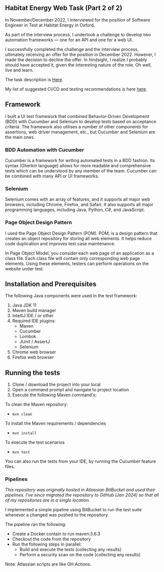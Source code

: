 ## Habitat Energy Web Task (Part 2 of 2)

In November/December 2022, I interviewed for the position of Software Engineer in Test at Habitat Energy in Oxford.

As part of the interview process, I undertook a challenge to develop two automation frameworks — one for an API and one
for a web UI.

I successfully completed the challenge and the interview process, ultimately receiving an offer for the position in
December 2022. However, I made the decision to decline the offer. In hindsight, I realize I probably should have
accepted it, given the interesting nature of the role. Oh well, live and learn.

The task description is [Here](TECHNICAL-TASK.md).

My list of suggested CI/CD and testing recommendations is here [here](RECOMMENDATIONS.md).

## Framework

I built a UI test framework that combined Behavior-Driven Development (BDD) with Cucumber and Selenium to develop tests
based on acceptance criteria.  The framework also utilises a number of other components for assertions, web driver
management, etc., but Cucumber and Selenium are the main ones.

### BDD Automation with Cucumber

Cucumber is a framework for writing automated tests in a BDD fashion. Its syntax (Gherkin language) allows for more
readable and comprehensive tests which can be understood by any member of the team. Cucumber can be combined with many
API or UI frameworks.

### Selenium

Selenium comes with an array of features, and it supports all major web browsers, including Chrome, Firefox, and Safari.
It also supports all major programming languages, including Java, Python, C#, and JavaScript.

### Page Object Design Pattern

I used the Page Object Design Pattern (POM). POM, is a design pattern that creates an object repository for storing all
web elements. It helps reduce code duplication and improves test case maintenance.

In Page Object Model, you consider each web page of an application as a class file. Each class file will contain only
corresponding web page elements. Using these elements, testers can perform operations on the website under test.

## Installation and Prerequisites

The following Java components were used in the test framework:

1. Java JDK 11
2. Maven build manager
3. IntelliJ IDE / or other
4. Required IDE plugins:
    - Maven
    - Cucumber
    - Lombok
    - JUnit / AssertJ
    - Selenium
5. Chrome web browser
6. Firefox web browser

## Running the tests

1. Clone / download the project into your local
2. Open a command prompt and navigate to project location
3. Execute the following Maven command's:

To clean the Maven repository:
- `mvn clean`

To install the Maven requirements / dependencies
- `mvn install`

To execute the test scenarios
- `mvn test`

You can also run the tests from your IDE, by running the Cucumber feature files.

### Pipelines

_This repository was originally hosted in Atlassian BitBucket and used their pipelines. I've since migrated
the repository to GitHub (Jan 2024) so that all of my repositories are in a single location._

I implemented a simple pipeline using BitBucket to run the test suite whenever a changed was pushed to the repository.

The pipeline ran the following:

- Create a Docker contain to run maven:3.6.3 
- Checkout the code from the repository
- Run the following steps in parallel:
  - Build and execute the tests (collecting any results)
  - Perform a security scan on the code (collecting any results)

Note: Atlassian scripts are like GH Actions.
